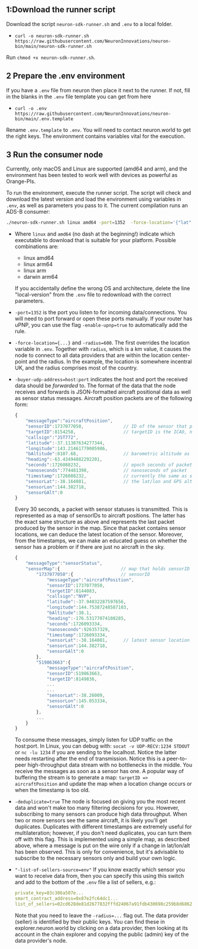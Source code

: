 ## 1:Download the runner script
 
 Download the script `neuron-sdk-runner.sh` and `.env` to a local folder.

- `curl -o neuron-sdk-runner.sh https://raw.githubusercontent.com/NeuronInnovations/neuron-bin/main/neuron-sdk-runner.sh`

Run `chmod +x neuron-sdk-runner.sh`.  

## 2 Prepare the .env environment
If you have a `.env` file from neuron then place it next to the runner. If not, fill in the blanks in the `.env` file template you can get from here 
- `curl -o .env https://raw.githubusercontent.com/NeuronInnovations/neuron-bin/main/.env.template`

Rename `.env.template` to `.env`.  You will need to contact neuron.world to get the right keys. The environment contains variables vital for the execution.
## 3 Run the consumer node

Currently, only macOS and Linux are supported (amd64 and arm), and the environment has been tested to work well with devices as powerful as Orange-PIs.

To run the environment, execute the runner script. The script will check and download the latest version and load the environment using variables in `.env`, as well as parameters you pass to it. The current compilation runs an ADS-B consumer:

```bash
./neuron-sdk-runner.sh linux amd64 -port=1352  -force-location='{"lat":54.9735,"lon":-2.4398,"alt":0.000000}' -radius=600  -buyer-udp-address=localhost:1234 -deduplicate=true
```

+ Where `linux` and `amd64` (no dash at the beginning!) indicate which executable to download that is suitable for your platform. Possible combinations are:
    + linux amd64
    + linux arm64
    + linux arm
    + darwin arm64

    If you accidentally define the wrong OS and architecture, delete the line "local-version" from the `.env` file to redownload with the correct parameters.

+ `-port=1352` is the port you listen to for incoming data/connections. You will need to port forward or open these ports manually. If your router has uPNP, you can use the flag `-enable-upnp=true` to automatically add the rule.
+ `-force-location={...}` and `-radius=600`. The first overrides the location variable in `.env`. Together with `radius`, which is a km value, it causes the node to connect to all data providers that are within the location center-point and the radius. In the example, the location is somewhere incentral UK, and the radius comprises most of the country.
+ `-buyer-udp-address=host:port` indicates the host and port the received data should be *forwarded* to. The format of the data that the node receives and forwards is JSON-formatted aircraft positional data as well as sensor status messages. Aircraft position packets are of the following form:
    ```javascript
    {
        "messageType":"aircraftPosition",
        "sensorID":1737077050,               // ID of the sensor that produced the packet.
        "targetID":8154258,                  // targetID is the ICAO, normally in hex, in integer form
        "callsign":"JST772",
        "latitude":-37.11387634277344,
        "longitude":143.21461779005986,
        "bAltitude":8107.68,                 // barometric altitude as reported from aircraft (not GPS)
        "heading":-63.43494882292201,
        "seconds":1726088232,                // epoch seconds of packet
        "nanoseconds":774481398,             // nanoseconds of packet
        "timestamp":1726088232,              // currently the same as seconds
        "sensorLat":-38.164081,              // the lat/lon and GPS altitude of the sensor
        "sensorLon":144.382718,
        "sensorGAlt":0
    }
    ```

    Every 30 seconds, a packet with sensor statuses is transmitted. This is represented as a map of sensorIDs to aircraft positions. The latter has the exact same structure as above and represents the last packet produced by the sensor in the map. Since that packet contains sensor locations, we can deduce the latest location of the sensor. Moreover, from the timestamps, we can make an educated guess on whether the sensor has a problem or if there are just no aircraft in the sky.
    
    ```javascript
    {
        "messageType":"sensorStatus",
        "sensorMap":{                       // map that holds sensorID => last-message-packet-of-sensor
            "1737077050":{                  // sensorID
                "messageType":"aircraftPosition",
                "sensorID":1737077050,
                "targetID":8144083,
                "callsign":"NVP",
                "latitude":-37.94032287597656,
                "longitude":144.75387248587103,
                "bAltitude":38.1,
                "heading":-176.53177074108285,
                "seconds":1726093334,
                "nanoseconds":926357329,
                "timestamp":1726093334,
                "sensorLat":-38.164081,      // latest sensor location
                "sensorLon":144.382718,
                "sensorGAlt":0
            },
            "519863663":{
                "messageType":"aircraftPosition",
                "sensorID":519863663,
                "targetID":8149836,
                ...
                ...
                "sensorLat":-38.26009,
                "sensorLon":145.053334,
                "sensorGAlt":0
            },
            ...
        }
    }
    ```

    To consume these messages, simply listen for UDP traffic on the host:port. In Linux, you can debug with:
    `socat -v UDP-RECV:1234 STDOUT` or `nc -lu 1234` if you are sending to the localhost. Notice the latter needs restarting after the end of transmission. Notice this is a peer-to-peer high-throughput data stream with no bottlenecks in the middle. You receive the messages as soon as a sensor has one. A popular way of buffering the stream is to generate a map: `targetID => aircraftPosition` and update the map when a location change occurs or when the timestamp is too old.
+ `-deduplicate=true` The node is focused on giving you the most recent data and won't make too many filtering decisions for you. However, subscribing to many sensors can produce high data throughput. When two or more sensors see the same aircraft, it is likely you'll get duplicates. Duplicates with different timestamps are extremely useful for multilateration; however, if you don't need duplicates, you can turn them off with this flag. This is implemented using a simple map, as described above, where a message is put on the wire only if a change in lat/lon/alt has been observed. This is only for convenience, but it's advisable to subscribe to the necessary sensors only and build your own logic.
+ `"-list-of-sellers-source=env"` If you know exactly which sensor you want to receive data from, then you can specify this using this switch and add to the bottom of the `.env` file a list of sellers, e.g.:
    ```yaml
    private_key=83c386a507e...
    smart_contract_address=0x87e2fc64dc1...
    list_of_sellers=02cd628de81d2677832fffd24067a91fdb430698c259b8d6862db55d221f86fa31,03108b811be6caac978003c19ea4a33db5fe6f3711379b8ea288800e039fddd3ac,03fa7b72860864bc0f4f5d8a03419d1339edc5f31a92ef09fdee9de15150a84a5b
    ```

    Note that you need to leave the `-radius=...` flag out. The data provider (seller) is identified by their public keys. You can find these in explorer.neuron.world by clicking on a data provider, then looking at its account in the chain explorer and copying the public (admin) key of the data provider's node.